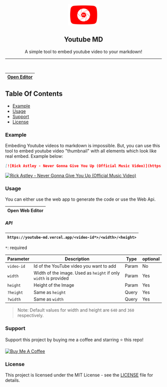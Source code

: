 <p align="center">
   <img src="./public/images/icon.png" width="100px">
   <h2 align="center">Youtube MD</h2>
   <p align="center">A simple tool to embed youtube video to your markdown!</p>
</p>

<hr>

<br>

<a href="https://youtube-md.vercel.app/">

| Open Editor |
| ----------- |

</a>

## Table Of Contents

-   [Example](#example)
-   [Usage](#usage)
-   [Support](#support)
-   [License](#license)
    <br>

### Example

Embeding Youtube videos to markdown is impossible. But, you can use this tool to embed youtube video "thumbnail" with all elements which look like real embed. Example below:

```md
[![Rick Astley - Never Gonna Give You Up (Official Music Video)](https://youtube-md.vercel.app/dQw4w9WgXcQ/640/360)](https://www.youtube.com/watch?v=dQw4w9WgXcQ)
```

[![Rick Astley - Never Gonna Give You Up (Official Music Video)](https://youtube-md.vercel.app/dQw4w9WgXcQ/640/360)](https://www.youtube.com/watch?v=dQw4w9WgXcQ)

### Usage

You can either use the web app to generate the code or use the Web Api.

| Open Web Editor |
| --------------- |

##### API

| `https://youtube-md.vercel.app/<video-id*>/<width>/<height>` |
| ------------------------------------------------------------ |

`*`: required

| Parameter  | Description                                                      | Type  | optional |
| ---------- | ---------------------------------------------------------------- | ----- | -------- |
| `video-id` | Id of the YouTube video you want to add                          | Param | No       |
| `width`    | Width of the image. Used as `height` if only `width` is provided | Param | Yes      |
| `height`   | Height of the Image                                              | Param | Yes      |
| `?height`  | Same as `height`                                                 | Query | Yes      |
| `?width`   | Same as `width`                                                  | Query | Yes      |

> Note: Default values for width and height are `640` and `360 `respectively.

### Support

Support this project by buying me a coffee and starring ⭐ this repo!

<a href="https://www.buymeacoffee.com/harrytom" target="_blank"><img src="https://cdn.buymeacoffee.com/buttons/v2/default-yellow.png" alt="Buy Me A Coffee" style="height: 60px !important;width: 217px !important;" ></a><br>

### License

This project is licensed under the MIT License - see the [LICENSE](LICENSE) file for details.
